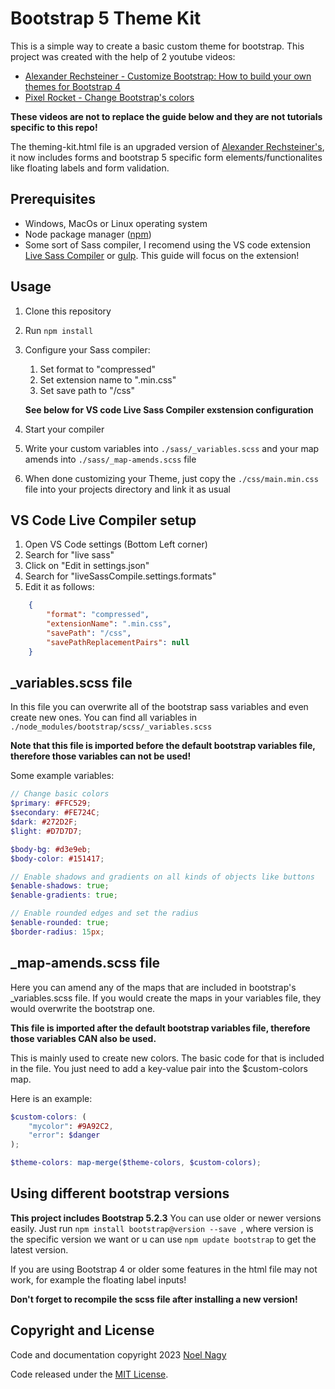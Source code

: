 # Bootstrap 5 Theme Kit

This is a simple way to create a basic custom theme for bootstrap.
This project was created with the help of 2 youtube videos:
* [Alexander Rechsteiner - Customize Bootstrap: How to build your own themes for Bootstrap 4](https://www.youtube.com/watch?v=Gi5ffoE3mPc&t=180s)
* [Pixel Rocket - Change Bootstrap's colors](https://www.youtube.com/watch?v=au5ccstcbnc&t=43s)

**These videos are not to replace the guide below and they are not tutorials specific to this repo!**

The theming-kit.html file is an upgraded version of [Alexander Rechsteiner's](https://github.com/HackerThemes/theme-kit), it now includes forms and bootstrap 5 specific form elements/functionalites like floating labels and form validation.

## Prerequisites

* Windows, MacOs or Linux operating system
* Node package manager ([npm](https://nodejs.org/en))
* Some sort of Sass compiler, I recomend using the VS code extension [Live Sass Compiler](https://marketplace.visualstudio.com/items?itemName=glenn2223.live-sass) or [gulp](https://gulpjs.com/). This guide will focus on the extension!

## Usage

1. Clone this repository
2. Run `npm install`
3. Configure your Sass compiler:
    1. Set format to "compressed"
    2. Set extension name to ".min.css"
    3. Set save path to "/css"
    
    **See below for VS code Live Sass Compiler exstension configuration**
4. Start your compiler
5. Write your custom variables into `./sass/_variables.scss` and your map amends into `./sass/_map-amends.scss` file
6. When done customizing your Theme, just copy the `./css/main.min.css` file into your projects directory and link it as usual

## VS Code Live Compiler setup

1. Open VS Code settings (Bottom Left corner)
2. Search for "live sass"
3. Click on "Edit in settings.json"
4. Search for "liveSassCompile.settings.formats"
5. Edit it as follows:
```JSON
    {
        "format": "compressed",
        "extensionName": ".min.css",
        "savePath": "/css",
        "savePathReplacementPairs": null
    }
```

## _variables.scss file

In this file you can overwrite all of the bootstrap sass variables and even create new ones.
You can find all variables in `./node_modules/bootstrap/scss/_variables.scss`

**Note that this file is imported before the default bootstrap variables file, therefore those variables can not be used!**

Some example variables:
```SCSS
// Change basic colors
$primary: #FFC529;
$secondary: #FE724C;
$dark: #272D2F;
$light: #D7D7D7;

$body-bg: #d3e9eb;
$body-color: #151417;

// Enable shadows and gradients on all kinds of objects like buttons
$enable-shadows: true;
$enable-gradients: true;

// Enable rounded edges and set the radius
$enable-rounded: true;
$border-radius: 15px;
```

## _map-amends.scss file

Here you can amend any of the maps that are included in bootstrap's _variables.scss file. If you would create the maps in your variables file, they would overwrite the bootstrap one.

**This file is imported after the default bootstrap variables file, therefore those variables CAN also be used.**

This is mainly used to create new colors. The basic code for that is included in the file. You just need to add a key-value pair into the $custom-colors map.

Here is an example:
```SCSS
$custom-colors: (
    "mycolor": #9A92C2,
    "error": $danger
);

$theme-colors: map-merge($theme-colors, $custom-colors);
```

## Using different bootstrap versions

**This project includes Bootstrap 5.2.3**
You can use older or newer versions easily. Just run `npm install bootstrap@version --save `, where version is the specific version we want or u can use `npm update bootstrap` to get the latest version.

If you are using Bootstrap 4 or older some features in the html file may not work, for example the floating label inputs!

**Don't forget to recompile the scss file after installing a new version!**

## Copyright and License

Code and documentation copyright 2023 [Noel Nagy](https://github.com/nagynooel)

Code released under the [MIT License](https://opensource.org/license/mit/).